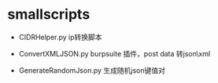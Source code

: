 # smallscripts

- CIDRHelper.py   ip转换脚本

- ConvertXMLJSON.py burpsuite 插件，post data 转json\xml

- GenerateRandomJson.py 生成随机json键值对
